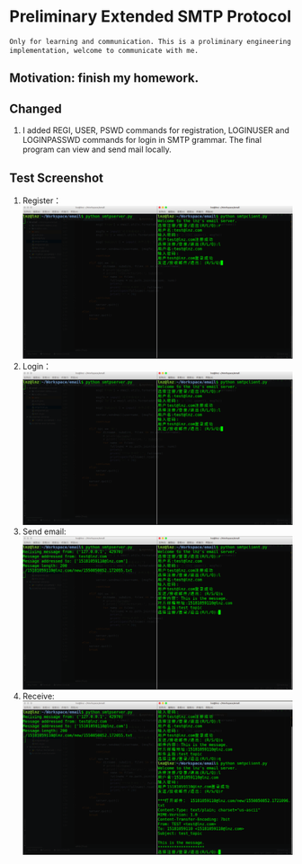 # Preliminary Extended SMTP Protocol
	Only for learning and communication. This is a proliminary engineering implementation, welcome to communicate with me.
## Motivation: finish my homework.

## Changed
1. I added REGI, USER, PSWD commands for registration, LOGINUSER and LOGINPASSWD commands for login in SMTP grammar. The final program can view and send mail locally.

## Test Screenshot
1. Register：
	![Image text](screenshot/p1.png)	
2. Login：
	![Image text](screenshot/p2.png)
3. Send email:
	![Image text](screenshot/p3.png)
4. Receive:
	![Image text](screenshot/p4.png)
	
